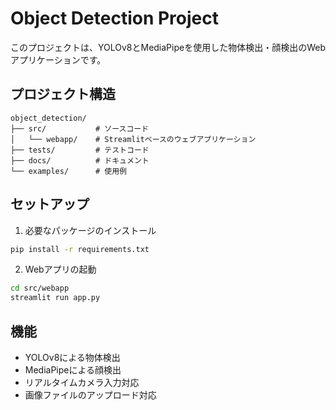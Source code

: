 # Object Detection Project

このプロジェクトは、YOLOv8とMediaPipeを使用した物体検出・顔検出のWebアプリケーションです。

## プロジェクト構造

```
object_detection/
├── src/           # ソースコード
│   └── webapp/    # Streamlitベースのウェブアプリケーション
├── tests/         # テストコード
├── docs/          # ドキュメント
└── examples/      # 使用例
```

## セットアップ

1. 必要なパッケージのインストール
```bash
pip install -r requirements.txt
```

2. Webアプリの起動
```bash
cd src/webapp
streamlit run app.py
```

## 機能

- YOLOv8による物体検出
- MediaPipeによる顔検出
- リアルタイムカメラ入力対応
- 画像ファイルのアップロード対応 